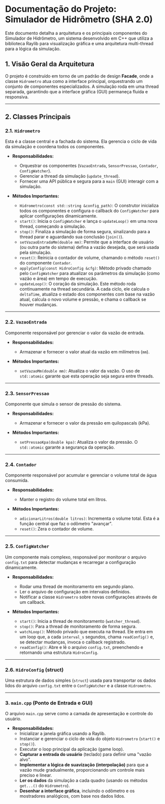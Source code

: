 # Documentação do Projeto: Simulador de Hidrômetro (SHA 2.0)

Este documento detalha a arquitetura e os principais componentes do Simulador de Hidrômetro, um sistema desenvolvido em C++ que utiliza a biblioteca Raylib para visualização gráfica e uma arquitetura multi-thread para a lógica da simulação.

## 1. Visão Geral da Arquitetura

O projeto é construído em torno de um padrão de design **Facade**, onde a classe `Hidrometro` atua como a interface principal, orquestrando um conjunto de componentes especializados. A simulação roda em uma thread separada, garantindo que a interface gráfica (GUI) permaneça fluida e responsiva.

---

## 2. Classes Principais

### 2.1. `Hidrometro`
Esta é a classe central e a fachada do sistema. Ela gerencia o ciclo de vida da simulação e coordena todos os componentes.

* **Responsabilidades:**
    * Orquestrar os componentes (`VazaoEntrada`, `SensorPressao`, `Contador`, `ConfigWatcher`).
    * Gerenciar a thread da simulação (`update_thread`).
    * Fornecer uma API pública e segura para a `main` (GUI) interagir com a simulação.

* **Métodos Importantes:**
    * `Hidrometro(const std::string &config_path)`: O construtor inicializa todos os componentes e configura o callback do `ConfigWatcher` para aplicar configurações dinamicamente.
    * `start()`: Inicia o `ConfigWatcher` e lança o `updateLoop()` em uma nova thread, começando a simulação.
    * `stop()`: Finaliza a simulação de forma segura, sinalizando para a thread parar e aguardando sua conclusão (`join()`).
    * `setVazaoEntradaMm(double mm)`: Permite que a interface de usuário (ou outra parte do sistema) defina a vazão desejada, que será usada pela simulação.
    * `reset()`: Reinicia o contador de volume, chamando o método `reset()` do componente `Contador`.
    * `applyConfig(const HidroConfig &cfg)`: Método privado chamado pelo `ConfigWatcher` para atualizar os parâmetros da simulação (como vazão e área) em tempo de execução.
    * `updateLoop()`: O coração da simulação. Este método roda continuamente na thread secundária. A cada ciclo, ele calcula o `deltaTime`, atualiza o estado dos componentes com base na vazão atual, calcula o novo volume e pressão, e chama o callback se houver mudanças.

---

### 2.2. `VazaoEntrada`
Componente responsável por gerenciar o valor da vazão de entrada.

* **Responsabilidades:**
    * Armazenar e fornecer o valor atual da vazão em milímetros (`mm`).

* **Métodos Importantes:**
    * `setVazaoMm(double mm)`: Atualiza o valor da vazão. O uso de `std::atomic` garante que esta operação seja segura entre threads.

---

### 2.3. `SensorPressao`
Componente que simula o sensor de pressão do sistema.

* **Responsabilidades:**
    * Armazenar e fornecer o valor da pressão em quilopascals (kPa).

* **Métodos Importantes:**
    * `setPressaoKpa(double kpa)`: Atualiza o valor da pressão. O `std::atomic` garante a segurança da operação.

---

### 2.4. `Contador`
Componente responsável por acumular e gerenciar o volume total de água consumida.

* **Responsabilidades:**
    * Manter o registro do volume total em litros.

* **Métodos Importantes:**
    * `adicionarLitros(double litros)`: Incrementa o volume total. Esta é a função central que faz o odômetro "avançar".
    * `reset()`: Zera o contador de volume.

---

### 2.5. `ConfigWatcher`
Um componente mais complexo, responsável por monitorar o arquivo `config.txt` para detectar mudanças e recarregar a configuração dinamicamente.

* **Responsabilidades:**
    * Rodar uma thread de monitoramento em segundo plano.
    * Ler o arquivo de configuração em intervalos definidos.
    * Notificar a classe `Hidrometro` sobre novas configurações através de um callback.

* **Métodos Importantes:**
    * `start()`: Inicia a thread de monitoramento (`watcher_thread`).
    * `stop()`: Para a thread de monitoramento de forma segura.
    * `watchLoop()`: Método privado que executa na thread. Ele entra em um loop que, a cada `interval_s` segundos, chama `readConfig()` e, se detectar mudanças, invoca o callback registrado.
    * `readConfig()`: Abre e lê o arquivo `config.txt`, preenchendo e retornando uma estrutura `HidroConfig`.

---

### 2.6. `HidroConfig` (struct)
Uma estrutura de dados simples (`struct`) usada para transportar os dados lidos do arquivo `config.txt` entre o `ConfigWatcher` e a classe `Hidrometro`.

---

### 3. `main.cpp` (Ponto de Entrada e GUI)

O arquivo `main.cpp` serve como a camada de apresentação e controle do usuário.

* **Responsabilidades:**
    * Inicializar a janela gráfica usando a Raylib.
    * Instanciar e gerenciar o ciclo de vida do objeto `Hidrometro` (`start()` e `stop()`).
    * Executar o loop principal da aplicação (game loop).
    * **Capturar a entrada do usuário** (teclado) para definir uma "vazão alvo".
    * **Implementar a lógica de suavização (interpolação)** para que a vazão mude gradualmente, proporcionando um controle mais preciso e linear.
    * **Ler os dados** da simulação a cada quadro (usando os métodos `get...()` do `Hidrometro`).
    * **Desenhar a interface gráfica**, incluindo o odômetro e os mostradores analógicos, com base nos dados lidos.